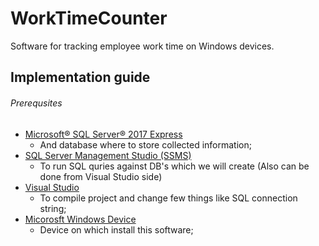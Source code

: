 # WorkTimeCounter
Software for tracking employee work time on Windows devices.

## Implementation guide

###### Prerequsites
* [Microsoft® SQL Server® 2017 Express](https://www.microsoft.com/en-us/download/details.aspx?id=55994)
  * And database where to store collected information;
* [SQL Server Management Studio (SSMS)](https://docs.microsoft.com/en-us/sql/ssms/download-sql-server-management-studio-ssms?view=sql-server-2017)
  * To run SQL quries against DB's which we will create (Also can be done from Visual Studio side)
* [Visual Studio](https://visualstudio.microsoft.com/)
  * To compile project and change few things like SQL connection string;
* [Micorosft Windows Device](https://lv.wikipedia.org/wiki/Microsoft_Windows)
  * Device on which install this software;
